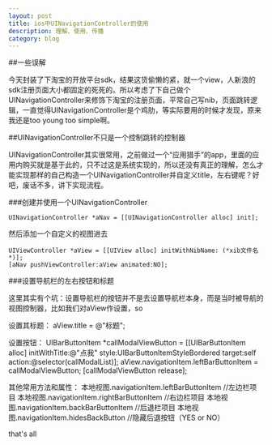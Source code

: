 ```yaml
---
layout: post
title: ios中UINavigationController的使用
description: 理解、使用、传播
category: blog
---
```


##一些误解

今天封装了下淘宝的开放平台sdk，结果这货偷懒的紧，就一个view，人新浪的sdk注册页面大小都固定的死死的。所以考虑了下自己做个UINavigationController来修饰下淘宝的注册页面，平常自己写nib，页面跳转逻辑，一直觉得UINavigationController是个鸡肋，等实际要用的时候才发现，原来我还是too young too simple啊。

##UINavigationController不只是一个控制跳转的控制器

UINavigationController其实很常用，之前做过一个“应用猎手”的app，里面的应用内购买就是基于此的，只不过这是系统实现的，所以还没有真正的理解，怎么才能实现那样的自己构造一个UINavigationController并自定义title，左右键呢？好吧，废话不多，讲下实现流程。

###创建并使用一个UINavigationController

	UINavigationController *aNav = [[UINavigationController alloc] init];

然后添加一个自定义的视图进去

	UIViewController *aView = [[UIView alloc] initWithNibName: (*xib文件名*)];
	[aNav pushViewController:aView animated:NO];

###设置导航栏的左右按钮和标题

这里其实有个坑：设置导航栏的按钮并不是去设置导航栏本身，而是当时被导航的视图控制器，比如我们对aView作设置，so

设置其标题：
	aView.title = @"标题";

设置按钮：
	UIBarButtonItem *callModalViewButton = [[UIBarButtonItem alloc]
							initWithTitle:@"点我"
							style:UIBarButtonItemStyleBordered
							target:self
							action:@selector(callModalList)];
	aView.navigationItem.leftBarButtonItem = callModalViewButton;
	[callModalViewButton release];

其他常用方法和属性：
	本地视图.navigationItem.leftBarButtonItem //左边栏项目
	本地视图.navigationItem.rightBarButtonItem //右边栏项目
	本地视图.navigationItem.backBarButtonItem //后退栏项目
	本地视图.navigationItem.hidesBackButton //隐藏后退按钮（YES or NO）

that's all
